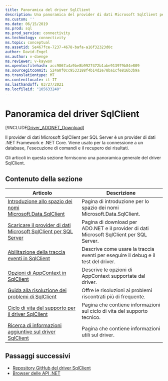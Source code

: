 ```yaml
---
title: Panoramica del driver SqlClient
description: Una panoramica del provider di dati Microsoft SqlClient per SQL Server e il suo ruolo di provider ADO.NET per le applicazioni .NET.
ms.custom: ''
ms.date: 06/15/2019
ms.prod: sql
ms.prod_service: connectivity
ms.technology: connectivity
ms.topic: conceptual
ms.assetid: 5e467fce-7237-4678-bafa-a16f32323d0c
author: David-Engel
ms.author: v-daenge
ms.reviewer: v-kaywon
ms.openlocfilehash: acc9867a4a9be8b9927472b1abe913979b84e809
ms.sourcegitcommit: 524a0f0cc9533188f4b14d2e78ba1cfe816b3b9a
ms.translationtype: MT
ms.contentlocale: it-IT
ms.lasthandoff: 03/27/2021
ms.locfileid: "105633240"
---
```

# <a name="overview-of-the-sqlclient-driver"></a>Panoramica del driver SqlClient

[!INCLUDE[Driver_ADONET_Download](../../includes/driver_adonet_download.md)]

Il provider di dati Microsoft SqlClient per SQL Server è un provider di dati .NET Framework e .NET Core. Viene usato per la connessione a un database, l'esecuzione di comandi e il recupero dei risultati.

Gli articoli in questa sezione forniscono una panoramica generale del driver SqlClient.

## <a name="in-this-section"></a>Contenuto della sezione

|Articolo|Descrizione|
|-----------|-----------------|
|[Introduzione allo spazio dei nomi Microsoft.Data.SqlClient](introduction-microsoft-data-sqlclient-namespace.md)|Pagina di introduzione per lo spazio dei nomi Microsoft.Data.SqlClient.|
|[Scaricare il provider di dati Microsoft SqlClient per SQL Server](download-microsoft-sqlclient-data-provider.md)|Pagina di download per ADO.NET e il provider di dati Microsoft SqlClient per SQL Server.|
|[Abilitazione della traccia eventi in SqlClient](enable-eventsource-tracing.md)|Descrive come usare la traccia eventi per eseguire il debug e il test del driver.|
|[Opzioni di AppContext in SqlClient](appcontext-switches.md)|Descrive le opzioni di AppContext supportate dal driver.|
|[Guida alla risoluzione dei problemi di SqlClient](sqlclient-troubleshooting-guide.md)|Offre le risoluzioni ai problemi riscontrati più di frequente.|
|[Ciclo di vita del supporto per il driver SqlClient](sqlclient-driver-support-lifecycle.md)|Pagina che contiene informazioni sul ciclo di vita del supporto tecnico.|
|[Ricerca di informazioni aggiuntive sul driver SqlClient](find-additional-sqlclient-driver-information.md)|Pagina che contiene informazioni utili sul driver.|

## <a name="next-steps"></a>Passaggi successivi

- [Repository GitHub del driver SqlClient](//github.com/dotnet/SqlClient)
- [Browser delle API .NET](/dotnet/api/)
